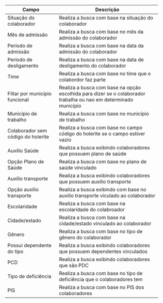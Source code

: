 | **Campo**       	                 | **Descrição**                                                                  |
|------------------------------------|--------------------------------------------------------------------------------|
| Situação do colaborador            | Realiza a busca com base na situação do colaborador                            |
| Mês de admissão            	     | Realiza a busca com base no mês da admissão do colaborador                     |
| Período de admissão	      	     | Realiza a busca com base na data da admissão do colaborador                    |
| Período de desligamento            | Realiza a busca com base na data de desligamento do colaborador                |
| Time                               | Realiza a busca com base no time que o colabordor faz parte                    |
| Filtar por município funcional     | Realiza a busca com base na opção escolhida para dizer se o colaborador trabalha ou nao em determinado município       |
| Município de trabalho              | Realiza a busca com base no município de trabalho                              |
| Colaborador sem código do holerite | Realiza a busca com base no campo código do holerite se o campo estiver vazio  |
| Auxílio Saúde                      | Realiza a busca exibindo colaboradores que possuem plano de saúde              |
| Opção Plano de Saúde               | Realiza a busca com base no plano de saúde vinculado                           |
| Auxílio transporte                 | Realiza a busca exibindo colaboradores que possuem auxílio transporte          |
| Opção auxílio transporte           | Realiza a busca exibindo com base no auxilio transporte viculado ao colaborador|
| Escolaridade                       | Realiza a busca com base na escolaridade do colabroador                        |
| Cidade/estado                      | Realiza a busca com base na cidade/estado vinculado ao colaborador             |
| Gênero                             | Realiza a busca com base no tipo de gênero do colaborador                      |
| Possui dependente do tipo          | Realiza a busca exibindo colaboradores que possuem dependentes vinculados      |
| PCD                                | Realiza a busca exibindo colaboradores que são PDC                             |
| Tipo de deficiência                | Realiza a busca com base no tipo de deficiência que o colaboradores tem        |
| PIS                                | Realiza a busca com base no PIS dos colaboradores                              |